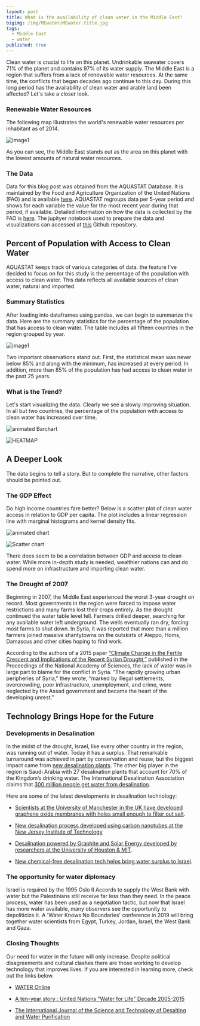 ```yaml
---
layout: post
title: What is the availability of clean water in the Middle East?
bigimg: /img/MEwater/MEwater.title.jpg
tags:
  - Middle East
  - water
published: true
---
```

Clean water is crucial to life on this planet.   Undrinkable seawater covers 71% of the planet and contains 97% of its water supply. The Middle East is a region that suffers from a lack of renewable water resources. At the same time, the conflicts that began decades ago continue to this day. During this long period has the availability of clean water and arable land been affected? Let's take a closer look.
### Renewable Water Resources
The following map illustrates the world's renewable water resources per inhabitant as of 2014.

![image1](https://github.com/ed-chin-git/ed-chin-git.github.io/raw/master/img/MEwater/FAO%20Renewable%20Water%20Resources%20MAP.JPG)

As you can see, the Middle East stands out as the area on this planet with the lowest amounts of natural water resources.

### The Data
Data for this blog post was obtained from the AQUASTAT Database. It is maintained by the  Food and Agriculture Organization of the United Nations (FAO) and is available [here](http://www.fao.org/nr/water/aquastat/data/query/index.html?lang=en).  AQUASTAT regroups data per 5-year period and shows for each variable the value for the most recent year during that period, if available. Detailed information on how the data is collected by the FAO is [here](http://www.fao.org/nr/water/aquastat/sets/index.stm).  The jupityer notebook used to prepare the data and visualizations can accessed at [this](https://github.com/ed-chin-git/ed-chin-git.github.io/blob/master/jupyter/Clean_Water_in_the_Middle_East.ipynb) Github repository.

## Percent of Population with Access to Clean Water
AQUASTAT keeps track of various categories of data.  the feature I've decided to focus on for this study is the percentage of the population with access to clean water.  This data reflects all available sources of clean water, natural and imported.
### Summary Statistics
After loading into dataframes using pandas, we can begin to summarize the data. Here are the summary statistics for the percentage of the population that has access to clean water. The table includes all fifteen countries in the region grouped by year.

![image1](https://github.com/ed-chin-git/ed-chin-git.github.io/raw/master/img/MEwater/SummaryStats.water.JPG)

Two important observations stand out.
First, the statistical mean was never below 85% and along with the minimum, has increased at every period. In addition, more than 85% of the population has had access to clean water in the past 25 years.

### What is the Trend?
Let's start visualizing the data.  Clearly we see a slowly improving situation.  In all but two countries, the percentage of the population with access to clean water has increased over time.

![animated Barchart](https://github.com/ed-chin-git/ed-chin-git.github.io/raw/master/img/MEwater/animated.Bar.gif)

![HEATMAP](https://github.com/ed-chin-git/ed-chin-git.github.io/raw/master/img/MEwater/heatmap.water.png)

## A Deeper Look
The data begins to tell a story. But to complete the narrative, other factors should be pointed out.

### The GDP Effect
Do high income countries fare better? Below is a scatter plot of clean water access in relation to GDP per capita. The plot includes a linear regression line with marginal histograms and kernel density fits.

![animated chart](https://github.com/ed-chin-git/ed-chin-git.github.io/raw/master/img/MEwater/animated.RELPLOT.gif)

![Scatter chart](https://github.com/ed-chin-git/ed-chin-git.github.io/raw/master/img/MEwater/relplot.scatter.png)

There does seem to be a correlation between GDP and access to clean water. While more in-depth study is needed, wealthier nations can and do spend more on infrastructure and importing clean water. 

### The Drought of 2007
Beginning in 2007, the Middle East experienced the worst 3-year drought on record.  Most governments in the region were forced to impose water restrictions and many farms lost their crops entirely.  As the drought continued the water table level fell. Farmers drilled deeper, searching for any available water left underground. The wells eventually ran dry, forcing most farms to shut down. In Syria, it was reported that more than a million farmers joined massive shantytowns on the outskirts of Aleppo, Homs, Damascus and other cities hoping to find work.

According to the authors of a 2015 paper [“Climate Change in the Fertile Crescent and Implications of the Recent Syrian Drought,”](http://www.pnas.org/content/112/11/3241.abstract) published in the Proceedings of the National Academy of Sciences, the lack of water was in large part to blame for the conflict in Syria. “The rapidly growing urban peripheries of Syria,” they wrote, “marked by illegal settlements, overcrowding, poor infrastructure, unemployment, and crime, were neglected by the Assad government and became the heart of the developing unrest.”

## Technology Brings Hope for the Future
### Developments in Desalination
In the midst of the drought, Israel, like every other country in the region, was running out of water. Today it has a surplus. That remarkable turnaround was achieved in part by conservation and reuse, but the biggest impact came from [new desalination plants](https://www.scientificamerican.com/article/israel-proves-the-desalination-era-is-here/).
The other big player in the region is Saudi Arabia with 27 desalination plants that account for 70% of the Kingdom’s drinking water.
The International Desalination Association claims that [300 million people get water from desalination](https://ensia.com/features/can-saltwater-quench-our-growing-thirst/). 

Here are some of the latest developments in desalination technology:

- [Scientists at the University of Manchester in the UK have developed graphene oxide membranes with holes small enough to filter out salt](https://www.ecowatch.com/desalination-seawater-drinking-water-2345907880.html). 
- [New desalination process developed using carbon nanotubes at the New Jersey Institute of Technology](https://www.sciencedaily.com/releases/2011/03/110314140632.htm)

- [Desalination powered by Graphite and Solar Energy developed by researchers at the University of Houston & MIT](https://www.industrytap.com/major-breakthrough-desalination-powered-graphite-solar-energy/22881).

- [New chemical-free desalination tech helps bring water surplus to Israel](https://inhabitat.com/new-chemical-free-desalination-tech-helps-bring-water-surplus-to-israel/).

### The opportunity for water diplomacy
Israel is required by the 1995 Oslo II Accords to supply the West Bank with water but the Palestinians still receive far less than they need.  In the peace process, water has been used as a negotiation tactic, but now that Israel has more water available, many observers see the opportunity to depoliticize it. A 'Water Knows No Boundaries' conference in 2019 will bring together water scientists from Egypt, Turkey, Jordan, Israel, the West Bank and Gaza. 

### Closing Thoughts
Our need for water in the future will only increase.  Despite political disagreements and cultural clashes there are those working to develop technology that improves lives.  If you are interested in learning more, check out the links below.

- [WATER Online](https://www.wateronline.com/)

- [A ten-year story : United Nations "Water for Life" Decade 2005-2015](https://www.youtube.com/watch?v=GLV2NeLmRrw&feature=youtu.be)

- [The International Journal of the Science and Technology of Desalting and Water Purification](https://www.sciencedirect.com/journal/desalination)
